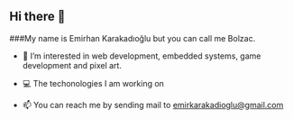 ## Hi there 👋

###My name is Emirhan Karakadıoğlu but you can call me Bolzac.

- 🔭 I’m interested in web development, embedded systems, game development and pixel art.
- :computer: The techonologies I am working on

- 📫 You can reach me by sending mail to emirkarakadioglu@gmail.com
